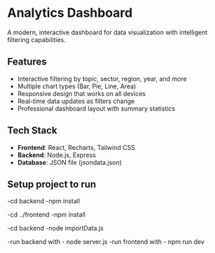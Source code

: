 # Analytics Dashboard

A modern, interactive dashboard for data visualization with intelligent filtering capabilities.

## Features

- Interactive filtering by topic, sector, region, year, and more
- Multiple chart types (Bar, Pie, Line, Area)
- Responsive design that works on all devices
- Real-time data updates as filters change
- Professional dashboard layout with summary statistics

## Tech Stack

- **Frontend**: React, Recharts, Tailwind CSS
- **Backend**: Node.js, Express
- **Database**: JSON file (jsondata.json)

## Setup project to run
-cd backend
-npm install

-cd ../frontend
-npm install

-cd backend
-node importData.js

-run backend with - node server.js
-run frontend with - npm run dev
